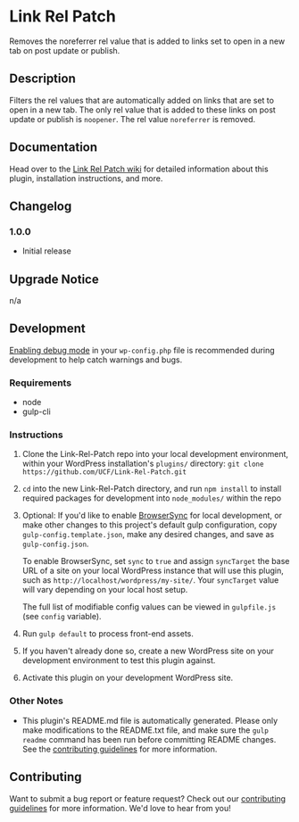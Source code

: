 # Link Rel Patch #

Removes the noreferrer rel value that is added to links set to open in a new tab on post update or publish.


## Description ##

Filters the rel values that are automatically added on links that are set to open in a new tab. The only rel value that is added to these links on post update or publish is `noopener`. The rel value `noreferrer` is removed.


## Documentation ##

Head over to the [Link Rel Patch wiki](https://github.com/UCF/Link-Rel-Patch/wiki) for detailed information about this plugin, installation instructions, and more.


## Changelog ##

### 1.0.0 ###
* Initial release


## Upgrade Notice ##

n/a


## Development ##

[Enabling debug mode](https://codex.wordpress.org/Debugging_in_WordPress) in your `wp-config.php` file is recommended during development to help catch warnings and bugs.

### Requirements ###
* node
* gulp-cli

### Instructions ###
1. Clone the Link-Rel-Patch repo into your local development environment, within your WordPress installation's `plugins/` directory: `git clone https://github.com/UCF/Link-Rel-Patch.git`
2. `cd` into the new Link-Rel-Patch directory, and run `npm install` to install required packages for development into `node_modules/` within the repo
3. Optional: If you'd like to enable [BrowserSync](https://browsersync.io) for local development, or make other changes to this project's default gulp configuration, copy `gulp-config.template.json`, make any desired changes, and save as `gulp-config.json`.

    To enable BrowserSync, set `sync` to `true` and assign `syncTarget` the base URL of a site on your local WordPress instance that will use this plugin, such as `http://localhost/wordpress/my-site/`.  Your `syncTarget` value will vary depending on your local host setup.

    The full list of modifiable config values can be viewed in `gulpfile.js` (see `config` variable).
4. Run `gulp default` to process front-end assets.
5. If you haven't already done so, create a new WordPress site on your development environment to test this plugin against.
6. Activate this plugin on your development WordPress site.

### Other Notes ###
* This plugin's README.md file is automatically generated. Please only make modifications to the README.txt file, and make sure the `gulp readme` command has been run before committing README changes. See the [contributing guidelines](https://github.com/UCF/Link-Rel-Patch/blob/master/CONTRIBUTING.md) for more information.


## Contributing ##

Want to submit a bug report or feature request? Check out our [contributing guidelines](https://github.com/UCF/Link-Rel-Patch/blob/master/CONTRIBUTING.md) for more information. We'd love to hear from you!
